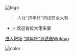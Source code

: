 ![logo](https://cdn.rawgit.com/go-chi/chi/master/_examples/chi.svg)

> 人社“跨年杯”网络安全大赛

- 🔥 欢迎各位大佬来耍

<div class="buttons">
  <a href="http://120.46.45.74:19999/" target="_blank"><span>进入靶场</span></a>
  <a href="#/README"><span>“跨年杯”测试赛Writeup</span></a>
</div>

<!-- background color -->

![color](#000000)
